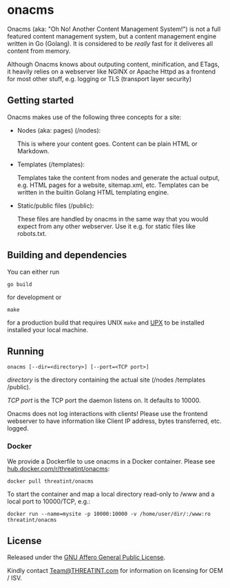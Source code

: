 # onacms

Onacms (aka: "Oh No! Another Content Management System!") is not a full featured content management system, but a content management engine written in Go (Golang). It is considered to be *really* fast for it deliveres all content from memory.

Although Onacms knows about outputing content, minification, and ETags, it heavily relies on a webserver like NGINX or Apache Httpd as a frontend for most other stuff, e.g. logging or TLS (transport layer security)


## Getting started

Onacms makes use of the following three concepts for a site:

- Nodes (aka: pages) (/nodes):

  This is where your content goes. Content can be plain HTML or Markdown.

- Templates (/templates):

  Templates take the content from nodes and generate the actual output, e.g. HTML pages for a website, sitemap.xml, etc. Templates can be written in the builtin Golang HTML templating engine.

- Static/public files (/public):

  These files are handled by onacms in the same way that you would expect from any other webserver. Use it e.g. for  static files like robots.txt.


## Building and dependencies

You can either run
```
go build
```
for development or
```
make
```
for a production build that requires UNIX ```make``` and
[UPX](https://upx.github.io/)
to be installed installed your local machine.


## Running

```
onacms [--dir=<directory>] [--port=<TCP port>]
```
_directory_ is the directory containing the actual site (/nodes /templates /public).

_TCP port_ is the TCP port the daemon listens on. It defaults to 10000.

Onacms does not log interactions with clients! Please use the frontend webserver to have information like Client IP address, bytes transferred, etc. logged.


### Docker

We provide a Dockerfile to use onacms in a Docker container. Please see [hub.docker.com/r/threatint/onacms](https://hub.docker.com/r/threatint/onacms):
```
docker pull threatint/onacms
```

To start the container and map a local directory read-only to /www and a local port to 10000/TCP, e.g.:
```
docker run --name=mysite -p 10000:10000 -v /home/user/dir/:/www:ro threatint/onacms
```


## License

Released under the [GNU Affero General Public License](http://www.gnu.org/licenses/agpl.HTML).

Kindly contact [Team@THREATINT.com](mailto:team@threatint.com) for information on licensing for OEM / ISV.